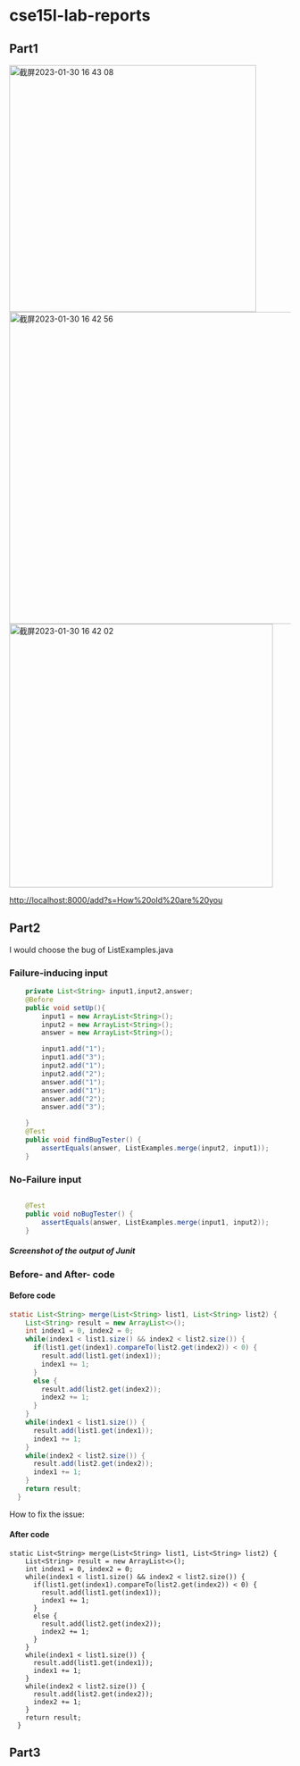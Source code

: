 # cse15l-lab-reports
## Part1
<img width="442" alt="截屏2023-01-30 16 43 08" src="https://user-images.githubusercontent.com/52812466/215629381-7f34f0bd-d6aa-4441-837a-98e5bbc75d7f.png">

<img width="559" alt="截屏2023-01-30 16 42 56" src="https://user-images.githubusercontent.com/52812466/215629404-0ea0020b-cfd9-4ad6-a809-a6cf60da1533.png">

<img width="472" alt="截屏2023-01-30 16 42 02" src="https://user-images.githubusercontent.com/52812466/215629411-96e89f83-ab7d-43f3-9f12-b8b678816115.png">


<http://localhost:8000/add?s=How%20old%20are%20you>


## Part2
I would choose the bug of ListExamples.java

### Failure-inducing input
``````java
    private List<String> input1,input2,answer;
	@Before
	public void setUp(){
		input1 = new ArrayList<String>();
		input2 = new ArrayList<String>();
		answer = new ArrayList<String>();

		input1.add("1");
		input1.add("3");
		input2.add("1");
		input2.add("2");
		answer.add("1");
		answer.add("1");
		answer.add("2");
		answer.add("3");

	}
    @Test
	public void findBugTester() {
		assertEquals(answer, ListExamples.merge(input2, input1));
	}
``````

### No-Failure input
``````java

	@Test 
	public void noBugTester() {
		assertEquals(answer, ListExamples.merge(input1, input2));
	}
``````

##### Screenshot of the output of Junit

### Before- and After- code

#### Before code
``````java
static List<String> merge(List<String> list1, List<String> list2) {
    List<String> result = new ArrayList<>();
    int index1 = 0, index2 = 0;
    while(index1 < list1.size() && index2 < list2.size()) {
      if(list1.get(index1).compareTo(list2.get(index2)) < 0) {
        result.add(list1.get(index1));
        index1 += 1;
      }
      else {
        result.add(list2.get(index2));
        index2 += 1;
      }
    }
    while(index1 < list1.size()) {
      result.add(list1.get(index1));
      index1 += 1;
    }
    while(index2 < list2.size()) {
      result.add(list2.get(index2));
      index1 += 1;
    }
    return result;
  }
``````
How to fix the issue: 
#### After code
``````
static List<String> merge(List<String> list1, List<String> list2) {
    List<String> result = new ArrayList<>();
    int index1 = 0, index2 = 0;
    while(index1 < list1.size() && index2 < list2.size()) {
      if(list1.get(index1).compareTo(list2.get(index2)) < 0) {
        result.add(list1.get(index1));
        index1 += 1;
      }
      else {
        result.add(list2.get(index2));
        index2 += 1;
      }
    }
    while(index1 < list1.size()) {
      result.add(list1.get(index1));
      index1 += 1;
    }
    while(index2 < list2.size()) {
      result.add(list2.get(index2));
      index2 += 1;
    }
    return result;
  }
``````
## Part3

